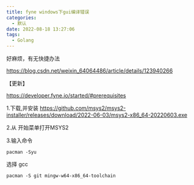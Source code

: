 ```yaml
---
title: fyne windows下gui编译错误
categories:
  - 默认
date: 2022-08-18 13:27:06
tags:
  - Golang
---
```



好麻烦，有无快捷办法

https://blog.csdn.net/weixin_64064486/article/details/123940266


【更新】

https://developer.fyne.io/started/#prerequisites

1.下载,并安装
https://github.com/msys2/msys2-installer/releases/download/2022-06-03/msys2-x86_64-20220603.exe

2.从 开始菜单打开MSYS2

3.输入命令
```
pacman -Syu
```
选择 gcc
```
pacman -S git mingw-w64-x86_64-toolchain
```